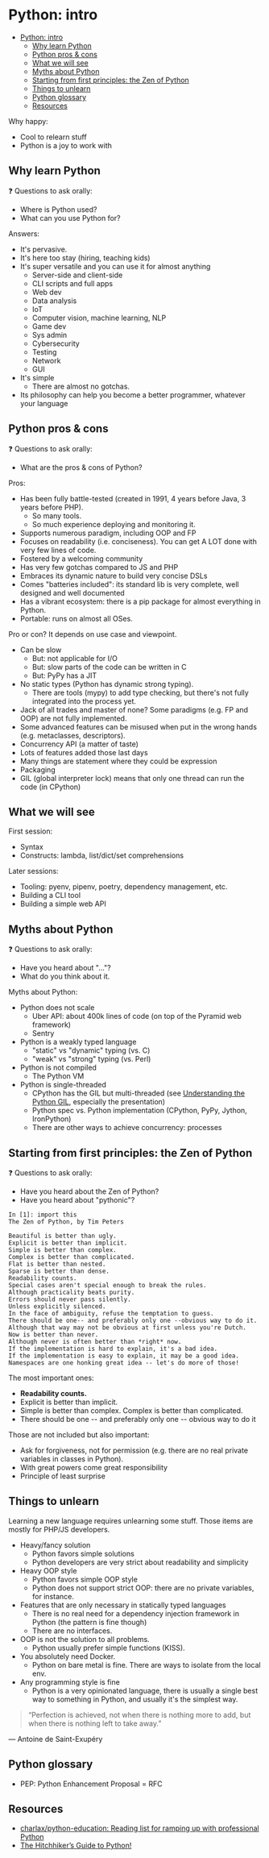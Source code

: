 # Python: intro

<!--TOC-->

- [Python: intro](#python-intro)
  - [Why learn Python](#why-learn-python)
  - [Python pros & cons](#python-pros--cons)
  - [What we will see](#what-we-will-see)
  - [Myths about Python](#myths-about-python)
  - [Starting from first principles: the Zen of Python](#starting-from-first-principles-the-zen-of-python)
  - [Things to unlearn](#things-to-unlearn)
  - [Python glossary](#python-glossary)
  - [Resources](#resources)

<!--TOC-->

Why happy:

- Cool to relearn stuff
- Python is a joy to work with

## Why learn Python

❓ Questions to ask orally:

- Where is Python used?
- What can you use Python for?

Answers:

- It's pervasive.
- It's here too stay (hiring, teaching kids)
- It's super versatile and you can use it for almost anything
    - Server-side and client-side
    - CLI scripts and full apps
    - Web dev
    - Data analysis
    - IoT
    - Computer vision, machine learning, NLP
    - Game dev
    - Sys admin
    - Cybersecurity
    - Testing
    - Network
    - GUI
- It's simple
    - There are almost no gotchas.
- Its philosophy can help you become a better programmer, whatever your language

## Python pros & cons

❓ Questions to ask orally:

- What are the pros & cons of Python?

Pros:

- Has been fully battle-tested (created in 1991, 4 years before Java, 3 years before PHP).
  - So many tools.
  - So much experience deploying and monitoring it.
- Supports numerous paradigm, including OOP and FP
- Focuses on readability (i.e. conciseness). You can get A LOT done with very few lines of code.
- Fostered by a welcoming community
- Has very few gotchas compared to JS and PHP
- Embraces its dynamic nature to build very concise DSLs
- Comes "batteries included": its standard lib is very complete, well designed and well documented
- Has a vibrant ecosystem: there is a pip package for almost everything in Python.
- Portable: runs on almost all OSes.

Pro or con? It depends on use case and viewpoint.

- Can be slow
    - But: not applicable for I/O
    - But: slow parts of the code can be written in C
    - But: PyPy has a JIT
- No static types (Python has dynamic strong typing).
    - There are tools (mypy) to add type checking, but there's not fully integrated into the process yet.
- Jack of all trades and master of none? Some paradigms (e.g. FP and OOP) are not fully implemented.
- Some advanced features can be misused when put in the wrong hands (e.g. metaclasses, descriptors).
- Concurrency API (a matter of taste)
- Lots of features added those last days
- Many things are statement where they could be expression
- Packaging
- GIL (global interpreter lock) means that only one thread can run the code (in CPython)

## What we will see

First session:

- Syntax
- Constructs: lambda, list/dict/set comprehensions

Later sessions:

- Tooling: pyenv, pipenv, poetry, dependency management, etc.
- Building a CLI tool
- Building a simple web API

## Myths about Python

❓ Questions to ask orally:

- Have you heard about "..."?
- What do you think about it.

Myths about Python:

- Python does not scale
    - Uber API: about 400k lines of code (on top of the Pyramid web framework)
    - Sentry
- Python is a weakly typed language
    - "static" vs "dynamic" typing (vs. C)
    - "weak" vs "strong" typing (vs. Perl)
- Python is not compiled
    - The Python VM
- Python is single-threaded
    - CPython has the GIL but multi-threaded (see [Understanding the Python GIL](http://www.dabeaz.com/GIL/), especially the presentation)
    - Python spec vs. Python implementation (CPython, PyPy, Jython, IronPython)
    - There are other ways to achieve concurrency: processes

## Starting from first principles: the Zen of Python

❓ Questions to ask orally:

- Have you heard about the Zen of Python?
- Have you heard about "pythonic"?

```
In [1]: import this
The Zen of Python, by Tim Peters

Beautiful is better than ugly.
Explicit is better than implicit.
Simple is better than complex.
Complex is better than complicated.
Flat is better than nested.
Sparse is better than dense.
Readability counts.
Special cases aren't special enough to break the rules.
Although practicality beats purity.
Errors should never pass silently.
Unless explicitly silenced.
In the face of ambiguity, refuse the temptation to guess.
There should be one-- and preferably only one --obvious way to do it.
Although that way may not be obvious at first unless you're Dutch.
Now is better than never.
Although never is often better than *right* now.
If the implementation is hard to explain, it's a bad idea.
If the implementation is easy to explain, it may be a good idea.
Namespaces are one honking great idea -- let's do more of those!
```

The most important ones:

- **Readability counts.**
- Explicit is better than implicit.
- Simple is better than complex. Complex is better than complicated.
- There should be one -- and preferably only one -- obvious way to do it

Those are not included but also important:

- Ask for forgiveness, not for permission (e.g. there are no real private variables in classes in Python).
- With great powers come great responsibility
- Principle of least surprise

## Things to unlearn

Learning a new language requires unlearning some stuff. Those items are mostly for PHP/JS developers.

- Heavy/fancy solution
    - Python favors simple solutions
    - Python developers are very strict about readability and simplicity
- Heavy OOP style
    - Python favors simple OOP style
    - Python does not support strict OOP: there are no private variables, for instance.
- Features that are only necessary in statically typed languages
    - There is no real need for a dependency injection framework in Python (the pattern is fine though)
    - There are no interfaces.
- OOP is not the solution to all problems.
    - Python usually prefer simple functions (KISS).
- You absolutely need Docker.
    - Python on bare metal is fine. There are ways to isolate from the local env.
- Any programming style is fine
    - Python is a very opinionated language, there is usually a single best way
      to something in Python, and usually it's the simplest way.

> “Perfection is achieved, not when there is nothing more to add, but when there is nothing left to take away.”

― Antoine de Saint-Exupéry

## Python glossary

- PEP: Python Enhancement Proposal = RFC

## Resources

- [charlax/python-education: Reading list for ramping up with professional Python](https://github.com/charlax/python-education)
- [The Hitchhiker’s Guide to Python!](https://docs.python-guide.org/)
